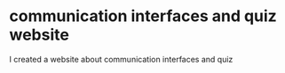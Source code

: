 #  communication interfaces and quiz website
 I created a website about communication interfaces and quiz
